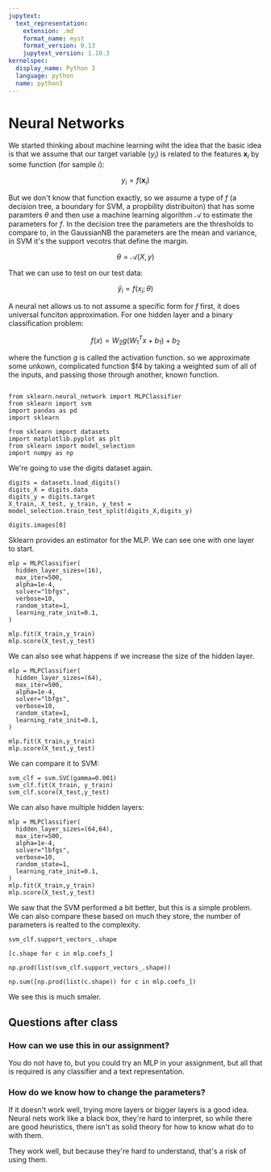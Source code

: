 ```yaml
---
jupytext:
  text_representation:
    extension: .md
    format_name: myst
    format_version: 0.13
    jupytext_version: 1.10.3
kernelspec:
  display_name: Python 3
  language: python
  name: python3
---
```


# Neural Networks

We started thinking about machine learning wiht the idea that the basic idea is
that we assume that our target variable ($y_i$) is related to the features $\mathbf{x}_i$
by some function (for sample $i$):

$$ y_i =f(\mathbf{x}_i)$$

But we don't know that function exactly, so we assume a type of $f$ (a decision
  tree, a boundary for SVM, a propbility distribuiton) that has some paramters
  $\theta$ and then use a machine
  learning algorithm $\mathcal{A}$ to estimate the parameters for $f$.  In the
  decision tree the parameters are the thresholds to compare to, in the GaussianNB the parameters are the mean and variance, in SVM it's the support vecotrs that define the margin.  

$$\theta = \mathcal{A}(X,y) $$

That we can use to test on our test data:

$$ \hat{y}_i = f(x_i;\theta) $$

A neural net allows us to not assume a specific form for $f$ first, it does
universal funciton approximation.  For one hidden layer and a binary classification problem:


$$f(x) = W_2g(W_1^T x +b_1) + b_2 $$

where the function $g$ is called the activation function. so we approximate some
unkown, complicated function $f4 by taking a weighted sum of all of the inputs,
and passing those through another, known function.

```{code-cell} ipython3

from sklearn.neural_network import MLPClassifier
from sklearn import svm
import pandas as pd
import sklearn

from sklearn import datasets
import matplotlib.pyplot as plt
from sklearn import model_selection
import numpy as np
```

We're going to use the digits dataset again.

```{code-cell} ipython3
digits = datasets.load_digits()
digits_X = digits.data
digits_y = digits.target
X_train, X_test, y_train, y_test = model_selection.train_test_split(digits_X,digits_y)
```


```{code-cell} ipython3
digits.images[0]
```

Sklearn provides an estimator for the MLP. We can see one with one layer to
start.

```{code-cell} ipython3
mlp = MLPClassifier(
  hidden_layer_sizes=(16),
  max_iter=500,
  alpha=1e-4,
  solver="lbfgs",
  verbose=10,
  random_state=1,
  learning_rate_init=0.1,
)
```

```{code-cell} ipython3
mlp.fit(X_train,y_train)
mlp.score(X_test,y_test)
```

We can also see what happens if we increase the size of the hidden layer.

```{code-cell} ipython3
mlp = MLPClassifier(
  hidden_layer_sizes=(64),
  max_iter=500,
  alpha=1e-4,
  solver="lbfgs",
  verbose=10,
  random_state=1,
  learning_rate_init=0.1,
)
```

```{code-cell} ipython3
mlp.fit(X_train,y_train)
mlp.score(X_test,y_test)
```

We can compare it  to SVM:

```{code-cell} ipython3
svm_clf = svm.SVC(gamma=0.001)
svm_clf.fit(X_train, y_train)
svm_clf.score(X_test,y_test)
```


We can also have multiple hidden layers:

```{code-cell} ipython3
mlp = MLPClassifier(
  hidden_layer_sizes=(64,64),
  max_iter=500,
  alpha=1e-4,
  solver="lbfgs",
  verbose=10,
  random_state=1,
  learning_rate_init=0.1,
)
mlp.fit(X_train,y_train)
mlp.score(X_test,y_test)
```

 We saw that the SVM performed a bit better, but this is a simple problem.
 We can also compare these based on much they store, the number of parameters
 is realted to the complexity.

```{code-cell} ipython3
svm_clf.support_vectors_.shape
```

```{code-cell} ipython3
[c.shape for c in mlp.coefs_]
```

```{code-cell} ipython3
np.prod(list(svm_clf.support_vectors_.shape))
```

```{code-cell} ipython3
np.sum([np.prod(list(c.shape)) for c in mlp.coefs_])
```

We see this is much smaler.

## Questions after class

### How can we use this in our assignment?

You do not have to, but you could try an MLP in your assignment, but all that
is required is any classifier and a text representation.

### How do we know how to change the parameters?

If it doesn't work well, trying more layers or bigger layers is a good idea.  
Neural nets work like a black box, they're hard to interpret, so while there
are good heuristics, there isn't as solid theory for how to know what do to
with them.

They work well, but because they're hard to understand, that's a risk of using them. 
